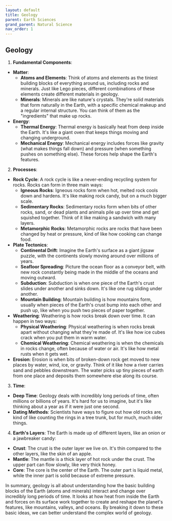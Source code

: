 ```yaml
---
layout: default
title: Geology
parent: Earth Sciences
grand_parent: Natural Science
nav_order: 1
---
```


## Geology

1. **Fundamental Components**:
* **Matter**:
  * **Atoms and Elements**: Think of atoms and elements as the tiniest building blocks of everything around us, including rocks and minerals. Just like Lego pieces, different combinations of these elements create different materials in geology.
  * **Minerals**: Minerals are like nature's crystals. They're solid materials that form naturally in the Earth, with a specific chemical makeup and a regular internal structure. You can think of them as the "ingredients" that make up rocks.
* **Energy**:
  * **Thermal Energy**: Thermal energy is basically heat from deep inside the Earth. It's like a giant oven that keeps things moving and changing underground.
  * **Mechanical Energy**: Mechanical energy includes forces like gravity (what makes things fall down) and pressure (when something pushes on something else). These forces help shape the Earth's features.
   
2. **Processes**:
* **Rock Cycle**: A rock cycle is like a never-ending recycling system for rocks. Rocks can form in three main ways:
  * **Igneous Rocks**: Igneous rocks form when hot, melted rock cools down and hardens. It's like making rock candy, but on a much bigger scale.
  * **Sedimentary Rocks**: Sedimentary rocks form when bits of other rocks, sand, or dead plants and animals pile up over time and get squished together. Think of it like making a sandwich with many layers.
  * **Metamorphic Rocks**: Metamorphic rocks are rocks that have been changed by heat or pressure, kind of like how cooking can change food.
* **Plate Tectonics**:
  * **Continental Drift**: Imagine the Earth's surface as a giant jigsaw puzzle, with the continents slowly moving around over millions of years.
  * **Seafloor Spreading**: Picture the ocean floor as a conveyor belt, with new rock constantly being made in the middle of the oceans and moving outward.
  * **Subduction**: Subduction is when one piece of the Earth's crust slides under another and sinks down. It's like one rug sliding under another.
  * **Mountain Building**: Mountain building is how mountains form, usually when pieces of the Earth's crust bump into each other and push up, like when you push two pieces of paper together.
* **Weathering**: Weathering is how rocks break down over time. It can happen in two ways:
  * **Physical Weathering**: Physical weathering is when rocks break apart without changing what they're made of. It's like how ice cubes crack when you put them in warm water.
  * **Chemical Weathering**: Chemical weathering is when the chemicals in rocks change, often because of water or air. It's like how metal rusts when it gets wet.
* **Erosion**: Erosion is when bits of broken-down rock get moved to new places by water, wind, ice, or gravity. Think of it like how a river carries sand and pebbles downstream. The water picks up tiny pieces of earth from one place and deposits them somewhere else along its course.

3. **Time**:
* **Deep Time**: Geology deals with incredibly long periods of time, often millions or billions of years. It's hard for us to imagine, but it's like thinking about a year as if it were just one second.
* **Dating Methods**: Scientists have ways to figure out how old rocks are, kind of like counting the rings in a tree trunk, but for much, much older things.
  
4. **Earth's Layers**: The Earth is made up of different layers, like an onion or a jawbreaker candy:
* **Crust**: The crust is the outer layer we live on. It's thin compared to the other layers, like the skin of an apple.
* **Mantle**: The mantle is a thick layer of hot rock under the crust. The upper part can flow slowly, like very thick honey.
* **Core**: The core is the center of the Earth. The outer part is liquid metal, while the inner part is solid because of extreme pressure.

In summary, geology is all about understanding how the basic building blocks of the Earth (atoms and minerals) interact and change over incredibly long periods of time. It looks at how heat from inside the Earth and forces on its surface work together to create and reshape the planet's features, like mountains, valleys, and oceans. By breaking it down to these basic ideas, we can better understand the complex world of geology.
